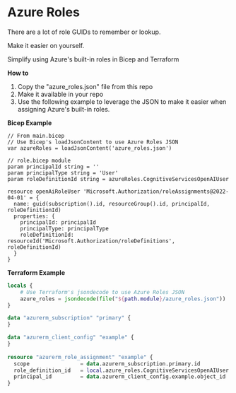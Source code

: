 # Azure Roles

There are a lot of role GUIDs to remember or lookup. 

Make it easier on yourself.

Simplify using Azure's built-in roles in Bicep and Terraform

**How to**

1. Copy the "azure_roles.json" file from this repo
2. Make it available in your repo
3. Use the following example to leverage the JSON to make it easier when assigning Azure's built-in roles.

**Bicep Example**

```bicep
// From main.bicep
// Use Bicep's loadJsonContent to use Azure Roles JSON
var azureRoles = loadJsonContent('azure_roles.json')

// role.bicep module
param principalId string = ''
param principalType string = 'User'
param roleDefinitionId string = azureRoles.CognitiveServicesOpenAIUser

resource openAiRoleUser 'Microsoft.Authorization/roleAssignments@2022-04-01' = {
  name: guid(subscription().id, resourceGroup().id, principalId, roleDefinitionId)
  properties: {
    principalId: principalId
    principalType: principalType
    roleDefinitionId: resourceId('Microsoft.Authorization/roleDefinitions', roleDefinitionId)
  }
}
```

**Terraform Example**

```terraform
locals {
    # Use Terraform's jsondecode to use Azure Roles JSON
    azure_roles = jsondecode(file("${path.module}/azure_roles.json"))
}

data "azurerm_subscription" "primary" {
}

data "azurerm_client_config" "example" {
}
    
resource "azurerm_role_assignment" "example" {
  scope                = data.azurerm_subscription.primary.id
  role_definition_id   = local.azure_roles.CognitiveServicesOpenAIUser
  principal_id         = data.azurerm_client_config.example.object_id
}
```
